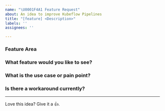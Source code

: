 ```yaml
---
name: "\U0001F4A1 Feature Request"
about: An idea to improve Kubeflow Pipelines
title: "[feature] <Description>"
labels: ''
assignees: ''

---
```


### Feature Area

<!-- Uncomment the labels below which are relevant to this feature: -->
<!-- /area frontend -->
<!-- /area backend -->
<!-- /area sdk -->
<!-- /area samples -->
<!-- /area components -->


### What feature would you like to see?

<!-- Provide a description of this feature and the user experience. -->

### What is the use case or pain point?

<!-- It helps us understand the benefit of this feature for your use case. -->

### Is there a workaround currently?

<!-- Without this feature, how do you accomplish your task today? -->


---

<!-- Don't delete message below to encourage users to support your feature request! -->
Love this idea? Give it a 👍.
